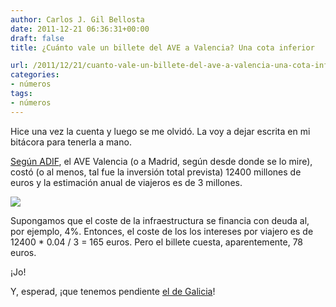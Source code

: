 ```yaml
---
author: Carlos J. Gil Bellosta
date: 2011-12-21 06:36:31+00:00
draft: false
title: ¿Cuánto vale un billete del AVE a Valencia? Una cota inferior

url: /2011/12/21/cuanto-vale-un-billete-del-ave-a-valencia-una-cota-inferior/
categories:
- números
tags:
- números
---
```


Hice una vez la cuenta y luego se me olvidó. La voy a dejar escrita en mi bitácora para tenerla a mano.

[Según ADIF](http://www.adif.es/es_ES/infraestructuras/lineas_de_alta_velocidad/levante/levante.shtml), el AVE Valencia (o a Madrid, según desde donde se lo mire), costó (o al menos, tal fue la inversión total prevista) 12400 millones de euros y la estimación anual de viajeros es de 3 millones.

[![](/wp-uploads/2011/12/ave252.jpg)
](/wp-uploads/2011/12/ave252.jpg)

Supongamos que el coste de la infraestructura se financia con deuda al, por ejemplo, 4%. Entonces, el coste de los los intereses por viajero es de 12400 * 0.04 / 3 = 165 euros. Pero el billete cuesta, aparentemente, 78 euros.

¡Jo!

Y, esperad, ¡que tenemos pendiente [el de Galicia](http://www.eleconomista.es/empresas-finanzas/noticias/2729437/01/11/Fomento-ya-sabe-que-el-AVE-a-Galicia-no-es-rentable-solo-admite-tres-trenes-al-dia.html)!
